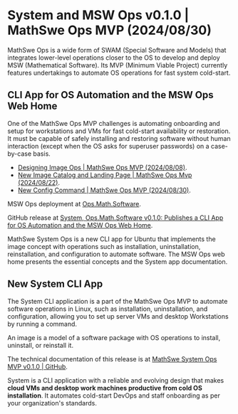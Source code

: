 <!-- Copyright (c) 2024 Tobias Briones. All rights reserved. -->
<!-- SPDX-License-Identifier: CC-BY-4.0 -->
<!-- This file is part of https://github.com/tobiasbriones/blog -->

# System and MSW Ops v0.1.0 | MathSwe Ops MVP (2024/08/30)

MathSwe Ops is a wide form of SWAM (Special Software and Models) that integrates
lower-level operations closer to the OS to develop and deploy MSW (Mathematical
Software). Its MVP (Minimum Viable Project) currently features undertakings to
automate OS operations for fast system cold-start.

## CLI App for OS Automation and the MSW Ops Web Home

One of the MathSwe Ops MVP challenges is automating onboarding and setup for
workstations and VMs for fast cold-start availability or restoration. It must be
capable of safely installing and restoring software without human interaction
(except when the OS asks for superuser passwords) on a case-by-case basis.

- [Designing Image Ops \| MathSwe Ops MVP (2024/08/08)](https://blog.mathsoftware.engineer/designing-image-ops---mathswe-ops-mvp-2024-08-08).
- [New Image Catalog and Landing Page \| MathSwe Ops Mvp (2024/08/22)](https://blog.mathsoftware.engineer/new-image-catalog-and-landing-page---mathswe-ops-mvp-2024-08-22).
- [New Config Command \| MathSwe Ops MVP (2024/08/30)](https://blog.mathsoftware.engineer/new-config-command---mathswe-ops-mvp-2024-08-30).

MSW Ops deployment at [Ops.Math.Software](https://ops.math.software).

GitHub release at
[System, Ops.Math.Software v0.1.0: Publishes a CLI App for OS Automation and the MSW Ops Web Home](https://github.com/mathswe-ops/mathswe-ops---mvp/releases/tag/v0.1.0).

MathSwe System Ops is a new CLI app for Ubuntu that implements the image concept
with operations such as installation, uninstallation, reinstallation, and
configuration to automate software. The MSW Ops web home presents the essential
concepts and the System app documentation.

## New System CLI App

The System CLI application is a part of the MathSwe Ops MVP to automate software
operations in Linux, such as installation, uninstallation, and configuration,
allowing you to set up server VMs and desktop Workstations by running a command.

An image is a model of a software package with OS operations to install,
uninstall, or reinstall it.

The technical documentation of this release is at
[MathSwe System Ops MVP v0.1.0 \| GitHub](https://github.com/mathswe-ops/mathswe-ops---mvp/tree/v0.1.0/system).

System is a CLI application with a reliable and evolving design that makes
**cloud VMs and desktop work machines productive from cold OS installation**. It
automates cold-start DevOps and staff onboarding as per your organization's
standards.
